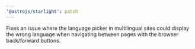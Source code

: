 ```yaml
---
'@astrojs/starlight': patch
---
```


Fixes an issue where the language picker in multilingual sites could display the wrong language when navigating between pages with the browser back/forward buttons.
